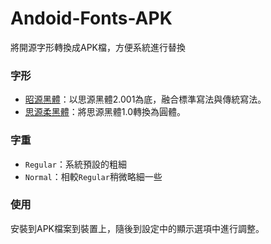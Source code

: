 # Andoid-Fonts-APK
將開源字形轉換成APK檔，方便系統進行替換

### 字形
- [昭源黑體](https://tamcy.github.io/chiron-sans-hk/)：以思源黑體2.001為底，融合標準寫法與傳統寫法。
- [思源柔黑體](http://jikasei.me/font/genjyuu/)：將思源黑體1.0轉換為圓體。

### 字重
- ```Regular```：系統預設的粗細
- ```Normal```：相較```Regular```稍微略細一些

### 使用
安裝到APK檔案到裝置上，隨後到設定中的顯示選項中進行調整。
